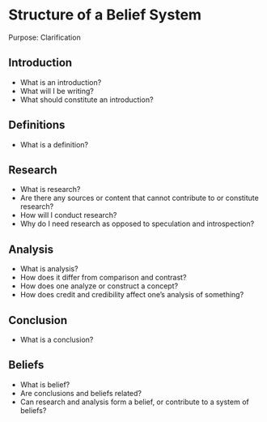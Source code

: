 # Structure of a Belief System

Purpose: Clarification

## Introduction
- What is an introduction?
- What will I be writing?
- What should constitute an introduction?

## Definitions
- What is a definition?

## Research
- What is research?
- Are there any sources or content that cannot contribute to or constitute research?
- How will I conduct research?
- Why do I need research as opposed to speculation and introspection?

## Analysis
- What is analysis?
- How does it differ from comparison and contrast?
- How does one analyze or construct a concept?
- How does credit and credibility affect one’s analysis of something?

## Conclusion
- What is a conclusion?

## Beliefs
- What is belief?
- Are conclusions and beliefs related?
- Can research and analysis form a belief, or contribute to a system of beliefs?